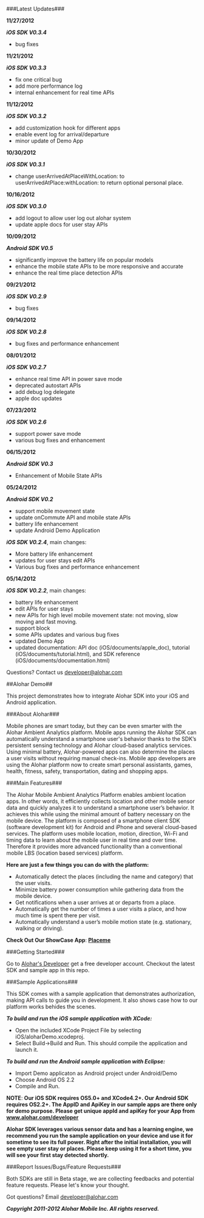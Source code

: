###Latest Updates###

**11/27/2012**

***iOS SDK V0.3.4***

+ bug fixes

**11/21/2012**

***iOS SDK V0.3.3***

+ fix one critical bug
+ add more performance log
+ internal enhancement for real time APIs

**11/12/2012**

***iOS SDK V0.3.2***

+ add customization hook for different apps
+ enable event log for arrival/departure
+ minor update of Demo App

**10/30/2012**

***iOS SDK V0.3.1***

+ change userArrivedAtPlaceWithLocation: to userArrivedAtPlace:withLocation: to return optional personal place.

**10/16/2012**

***iOS SDK V0.3.0***

+ add logout to allow user log out alohar system
+ update apple docs for user stay APIs

**10/09/2012**

***Android SDK V0.5***

+ significantly improve the battery life on popular models
+ enhance the mobile state APIs to be more responsive and accurate
+ enhance the real time place detection APIs

**09/21/2012**

***iOS SDK V0.2.9***

+ bug fixes

**09/14/2012**

***iOS SDK V0.2.8***

+ bug fixes and performance enhancement

**08/01/2012**

***iOS SDK V0.2.7***

+ enhance real time API in power save mode
+ deprecated autostart APIs
+ add debug log delegate
+ apple doc updates

**07/23/2012**

***iOS SDK V0.2.6***

+ support power save mode
+ various bug fixes and enhancement

**06/15/2012**

***Android SDK V0.3***

+ Enhancement of Mobile State APIs

**05/24/2012**

***Android SDK V0.2***

+ support mobile movement state
+ update onCommute API and mobile state APIs
+ battery life enhancement
+ update Android Demo Application

***iOS SDK V0.2.4***, main changes:

+ More battery life enhancement
+ updates for user stays edit APIs
+ Various bug fixes and performance enhancement

**05/14/2012**

***iOS SDK V0.2.2***, main changes:

+ battery life enhancement
+ edit APIs for user stays
+ new APIs for high level mobile movement state: not moving, slow moving and fast moving.
+ support block
+ some APIs updates and various bug fixes
+ updated Demo App
+ updated documentation: API doc (iOS/documents/apple_doc), tutorial (iOS/documents/tutorial.html), and SDK reference (iOS/documents/documentation.html)

Questions? Contact us developer@alohar.com 

##Alohar Demo##

This project demonstrates how to integrate Alohar SDK into your iOS and Android application.

###About Alohar###

Mobile phones are smart today, but they can be even smarter with the Alohar Ambient Analytics platform. Mobile apps running the Alohar SDK can automatically understand a smartphone user's behavior thanks to the SDK’s persistent sensing technology and Alohar cloud-based analytics services. Using minimal battery, Alohar-powered apps can also determine the places a user visits without requiring manual check-ins. Mobile app developers are using the Alohar platform now to create smart personal assistants, games, health, fitness, safety, transportation, dating and shopping apps.

###Main Features###

The Alohar Mobile Ambient Analytics Platform enables ambient location apps. In other words, it efficiently collects location and other mobile sensor data and quickly analyzes it to understand a smartphone user’s behavior. It achieves this while using the minimal amount of battery necessary on the mobile device. The platform is composed of a smartphone client SDK (software development kit) for Android and iPhone and several cloud-based services. The platform uses mobile location, motion, direction, Wi-Fi and timing data to learn about the mobile user in real time and over time. Therefore it provides more advanced functionality than a conventional mobile LBS (location based services) platform. 

**Here are just a few things you can do with the platform:**

+ Automatically detect the places (including the name and category) that the user visits.
+ Minimize battery power consumption while gathering data from the mobile device.
+ Get notifications when a user arrives at or departs from a place.
+ Automatically get the number of times a user visits a place, and how much time is spent there per visit.
+ Automatically understand a user’s mobile motion state (e.g. stationary, walking or driving).

**Check Out Our ShowCase App**: **[Placeme](http://itunes.apple.com/us/app/placeme/id501165259?mt=8)**


###Getting Started###

Go to [Alohar's Developer](http://www.alohar.com/developer) get a free developer account.
Checkout the latest SDK and sample app in this repo.

###Sample Applications###

This SDK comes with a sample application that demonstrates authorization, making API calls to guide you in development. It also shows case how to our platform works behides the scenes.

***To build and run the iOS sample application with XCode:***

+ Open the included XCode Project File by selecting iOS/aloharDemo.xcodeproj.
+ Select Build->Build and Run. This should compile the application and launch it.

***To build and run the Android sample application with Eclipse:***

+ Import Demo applicaton as Android project under Android/Demo
+ Choose Android OS 2.2
+ Compile and Run. 

**NOTE**: **Our iOS SDK requires OS5.0+ and XCode4.2+. Our Android SDK requires OS2.2+. The AppID and ApiKey in our sample apps are there only for demo purpose. Please get unique appId and apiKey for your App from www.alohar.com/developer**

**Alohar SDK leverages various sensor data and has a learning engine, we recommend you run the sample application on your device and use it for sometime to see its full power. Right after the initial installation, you will see empty user stay or places. Please keep using it for a short time, you will see your first stay detected shortly.**

###Report Issues/Bugs/Feature Requests###

Both SDKs are still in Beta stage, we are collecting feedbacks and potential feature requests. Please let's know your thought. 

Got questions? Email <developer@alohar.com>

***Copyright 2011-2012 Alohar Mobile Inc. All rights reserved.***
